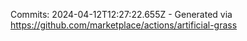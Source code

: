 Commits: 2024-04-12T12:27:22.655Z - Generated via https://github.com/marketplace/actions/artificial-grass
<br>
